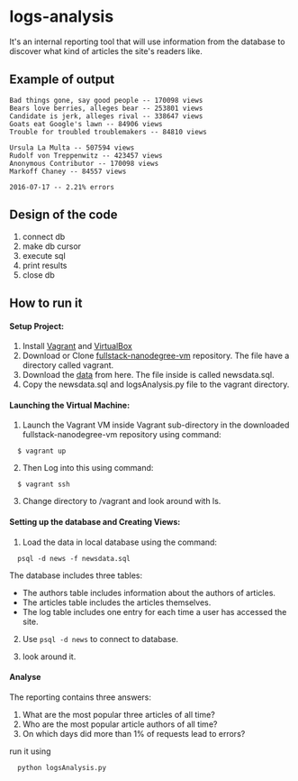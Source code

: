 # logs-analysis
It's an internal reporting tool that will use information from the database to discover what kind of articles the site's readers like.

## Example of output
```
Bad things gone, say good people -- 170098 views
Bears love berries, alleges bear -- 253801 views
Candidate is jerk, alleges rival -- 338647 views
Goats eat Google's lawn -- 84906 views
Trouble for troubled troublemakers -- 84810 views

Ursula La Multa -- 507594 views
Rudolf von Treppenwitz -- 423457 views
Anonymous Contributor -- 170098 views
Markoff Chaney -- 84557 views

2016-07-17 -- 2.21% errors
```

## Design of the code
1. connect db
2. make db cursor
3. execute sql
4. print results
5. close db

## How to run it

#### Setup Project:
  1. Install [Vagrant](https://www.vagrantup.com/) and [VirtualBox](https://www.virtualbox.org/)
  2. Download or Clone [fullstack-nanodegree-vm](https://github.com/udacity/fullstack-nanodegree-vm) repository. The file have a directory called vagrant.
  3. Download the [data](https://d17h27t6h515a5.cloudfront.net/topher/2016/August/57b5f748_newsdata/newsdata.zip) from here. The file inside is called newsdata.sql.
  4. Copy the newsdata.sql and logsAnalysis.py file to the vagrant directory.
  
#### Launching the Virtual Machine:
  1. Launch the Vagrant VM inside Vagrant sub-directory in the downloaded fullstack-nanodegree-vm repository using command:
  
  ```
    $ vagrant up
  ```
  2. Then Log into this using command:
  
  ```
    $ vagrant ssh
  ```
  3. Change directory to /vagrant and look around with ls.
  
#### Setting up the database and Creating Views:

  1. Load the data in local database using the command:
  
  ```
    psql -d news -f newsdata.sql
  ```
  The database includes three tables:
  * The authors table includes information about the authors of articles.
  * The articles table includes the articles themselves.
  * The log table includes one entry for each time a user has accessed the site.
  
  2. Use `psql -d news` to connect to database.
  
  3. look around it.
  
#### Analyse

The reporting contains three answers:

1. What are the most popular three articles of all time?
2. Who are the most popular article authors of all time?
3. On which days did more than 1% of requests lead to errors?

run it using 
  ```
    python logsAnalysis.py
  ```